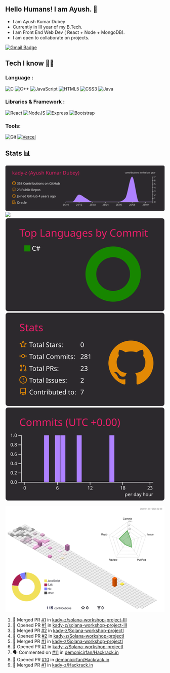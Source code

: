 ## Hello Humans! I am Ayush. 👋

- I am Ayush Kumar Dubey 
- Currently in III year of my B.Tech.
- I am Front End Web Dev ( React +  Node + MongoDB). 
- I am open to collaborate on projects.


[![Gmail Badge](https://img.shields.io/badge/-Gmail-c14438?style=flat-square&logo=Gmail&logoColor=white&link=mailto:0051.ayush@gmail.com)](mailto:0051.ayush@gmail.com)

## Tech I know 👩‍💻 

### Language :

![C](https://img.shields.io/badge/-C-00599C?style=flat-square&logo=c)
![C++](https://img.shields.io/badge/-C++-00599C?style=flat-square&logo=c)
![JavaScript](https://img.shields.io/badge/-JavaScript-black?style=flat-square&logo=javascript)
![HTML5](https://img.shields.io/badge/-HTML5-E34F26?style=flat-square&logo=html5&logoColor=white)
![CSS3](https://img.shields.io/badge/-CSS3-1572B6?style=flat-square&logo=css3)
![Java](https://img.shields.io/badge/-java-E34A86?style=flat-square&logo=java)

### Libraries & Framework :

![React](https://img.shields.io/badge/-React-000000?style=flat-square&logo=react)
![NodeJS](https://img.shields.io/badge/-Node.js-000000?style=flat-square&logo=Node.js)
![Express](https://img.shields.io/badge/-Express-000000?style=flat-square&logo=Express)
![Bootstrap](https://img.shields.io/badge/-Bootstrap-000000?style=flat-square&logo=bootstrap)

### Tools:

![Git](https://img.shields.io/badge/-Git-black?style=flat-square&logo=git)
<a href="#"><img alt="Vercel" src="https://img.shields.io/badge/Vercel%20-%23000000.svg?logo=vercel&logoColor=white"></a>


## Stats 📊

[![](https://raw.githubusercontent.com/kady-z/kady-z/main/profile-summary-card-output/monokai/0-profile-details.svg)](https://github.com/vn7n24fzkq/github-profile-summary-cards)
[![](https://raw.githubusercontent.com/kady-z/kady-z/main/profile-summary-card-output/monokai/1-repos-per-language.svg)](https://github.com/vn7n24fzkq/github-profile-summary-cards) [![](https://raw.githubusercontent.com/kady-z/kady-z/main/profile-summary-card-output/monokai/2-most-commit-language.svg)](https://github.com/vn7n24fzkq/github-profile-summary-cards)
[![](https://raw.githubusercontent.com/kady-z/kady-z/main/profile-summary-card-output/monokai/3-stats.svg)](https://github.com/vn7n24fzkq/github-profile-summary-cards) [![](https://raw.githubusercontent.com/kady-z/kady-z/main/profile-summary-card-output/monokai/4-productive-time.svg)](https://github.com/vn7n24fzkq/github-profile-summary-cards)

![](./profile-3d-contrib/profile-season-animate.svg)

<!--START_SECTION:activity-->
1. 🎉 Merged PR [#1](https://github.com/kady-z/solana-workshop-project-III/pull/1) in [kady-z/solana-workshop-project-III](https://github.com/kady-z/solana-workshop-project-III)
2. 💪 Opened PR [#1](https://github.com/kady-z/solana-workshop-project-III/pull/1) in [kady-z/solana-workshop-project-III](https://github.com/kady-z/solana-workshop-project-III)
3. 🎉 Merged PR [#2](https://github.com/kady-z/Solana-workshop-projectI/pull/2) in [kady-z/Solana-workshop-projectI](https://github.com/kady-z/Solana-workshop-projectI)
4. 💪 Opened PR [#2](https://github.com/kady-z/Solana-workshop-projectI/pull/2) in [kady-z/Solana-workshop-projectI](https://github.com/kady-z/Solana-workshop-projectI)
5. 🎉 Merged PR [#1](https://github.com/kady-z/Solana-workshop-projectI/pull/1) in [kady-z/Solana-workshop-projectI](https://github.com/kady-z/Solana-workshop-projectI)
6. 💪 Opened PR [#1](https://github.com/kady-z/Solana-workshop-projectI/pull/1) in [kady-z/Solana-workshop-projectI](https://github.com/kady-z/Solana-workshop-projectI)
7. 🗣 Commented on [#11](https://github.com/demonicirfan/Hackrack.in/issues/11) in [demonicirfan/Hackrack.in](https://github.com/demonicirfan/Hackrack.in)
8. 💪 Opened PR [#10](https://github.com/demonicirfan/Hackrack.in/pull/10) in [demonicirfan/Hackrack.in](https://github.com/demonicirfan/Hackrack.in)
9. 🎉 Merged PR [#1](https://github.com/kady-z/Hackrack.in/pull/1) in [kady-z/Hackrack.in](https://github.com/kady-z/Hackrack.in)
<!--END_SECTION:activity-->
<!--START_SECTION:activity-->
